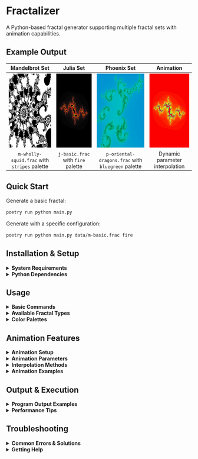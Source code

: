 # Fractalizer

A Python-based fractal generator supporting multiple fractal sets with animation capabilities.

## Example Output

<div align="center">

| Mandelbrot Set | Julia Set | Phoenix Set | Animation |
|:---:|:---:|:---:|:---:|
| <img src="exampleoutput/m-wholly-squid.png" width="200" height="200" alt="Mandelbrot"> | <img src="exampleoutput/j-basic.png" width="200" height="200" alt="Julia"> | <img src="exampleoutput/p-oriental-dragons.png" width="200" height="200" alt="Phoenix"> | <img src="exampleoutput/sickanimation.gif" width="200" height="200" alt="Animation"> |
| `m-wholly-squid.frac` with `stripes` palette | `j-basic.frac` with `fire` palette | `p-oriental-dragons.frac` with `bluegreen` palette | Dynamic parameter interpolation |

</div>

## Quick Start

Generate a basic fractal:
```bash
poetry run python main.py
```

Generate with a specific configuration:
```bash
poetry run python main.py data/m-basic.frac fire
```

## Installation & Setup

<details>
<summary><strong>System Requirements</strong></summary>

- Python 3.8.1 or higher
- tkinter GUI support (usually included with Python)

**Installing tkinter on Linux (if needed):**
```bash
# Ubuntu/Debian
sudo apt-get install python3-tk

# Fedora/RHEL/CentOS
sudo dnf install tkinter

# Arch Linux
sudo pacman -S tk
```
</details>

<details>
<summary><strong>Python Dependencies</strong></summary>

**Recommended: Using Poetry**
```bash
# Install basic dependencies
poetry install

# Install with animation support
poetry install --with animation
```

**Alternative: Manual Installation**
```bash
# Basic requirements
pip install colour pygame

# Animation requirements (optional)
pip install opencv-python numpy pillow imageio
```
</details>

## Usage

<details>
<summary><strong>Basic Commands</strong></summary>

**Default fractal (Phoenix):**
```bash
poetry run python main.py
```

**Specify configuration file:**
```bash
poetry run python main.py data/m-basic.frac
```

**With color palette:**
```bash
poetry run python main.py data/m-basic.frac fire
```

**Headless mode (no GUI):**
```bash
poetry run python main.py data/m-basic.frac --no-gui
```
</details>

<details>
<summary><strong>Available Fractal Types</strong></summary>

Configuration files are located in the `/data` folder:

- **m-*** - Mandelbrot fractals
- **j-*** - Julia fractals  
- **p-*** - Phoenix fractals
- **bs-*** - Burning Ship fractals
- **bsj-*** - Burning Ship Julia fractals

**Examples:**
- `data/m-basic.frac` - Basic Mandelbrot set
- `data/j-basic.frac` - Basic Julia set
- `data/p-monkey-knife-fight.frac` - Phoenix fractal
- `data/bs-basic.frac` - Burning Ship fractal
</details>

<details>
<summary><strong>Color Palettes</strong></summary>

Available palettes to use as the second argument:

- **default** - Standard rainbow colors
- **rainbow** - Full rainbow spectrum
- **fire** - Flame colors
- **bluegreen** - Blue and green spectrum
- **stripes** - Black and white
- **christmas** - Red and green colors

**Example:**
```bash
poetry run python main.py data/m-basic.frac christmas
```
</details>

## Animation Features

<details>
<summary><strong>Animation Setup</strong></summary>

Animation requires additional dependencies:
```bash
poetry install --with animation
```

**Note:** FFmpeg is recommended for best video quality but the system will fall back to Python libraries if unavailable.

**Automatic Duration Adjustment:** All animations are automatically ensured to be at least 5 seconds long. If your frame count and FPS would result in a shorter animation, the FPS will be automatically reduced to achieve the minimum duration.
</details>

<details>
<summary><strong>Animation Parameters</strong></summary>

Animate these fractal parameters:

- **centerx** / **centery** - Pan across the fractal plane
- **axislength** - Zoom in or out
- **creal** / **cimag** - Julia set constants (Julia fractals)
- **preal** / **pimag** - Phoenix fractal constants (Phoenix fractals)

**Basic syntax:**
```bash
poetry run python main.py [config] [palette] --animate \
    --parameter [param] --start [value] --end [value] --frames [count]
```
</details>

<details>
<summary><strong>Interpolation Methods</strong></summary>

Control how parameter values change over time:

- **linear** - Constant rate of change (default)
- **ease-in-out** - Smooth acceleration and deceleration
- **sine-wave** - Oscillating motion
- **back-and-forth** - Go from start to end and back

**Example:**
```bash
poetry run python main.py data/m-basic.frac fire --animate \
    --parameter axislength --start 4.0 --end 0.1 --frames 60 \
    --interpolation ease-in-out
```
</details>

<details>
<summary><strong>Animation Examples</strong></summary>

**Basic zoom animation:**
```bash
poetry run python main.py data/m-basic.frac fire --animate \
    --parameter axislength --start 4.0 --end 0.1 --frames 60
```

**Smooth panning animation:**
```bash
poetry run python main.py data/j-basic.frac rainbow --animate \
    --parameter centerx --start -2.0 --end 2.0 --frames 120 \
    --interpolation ease-in-out --fps 30
```

**Julia constant morphing:**
```bash
poetry run python main.py data/j-basic.frac christmas --animate \
    --parameter creal --start -1.0 --end 1.0 --frames 90 \
    --interpolation sine-wave --quality high
```

**High quality oscillating zoom:**
```bash
poetry run python main.py data/m-basic.frac fire --animate \
    --parameter axislength --start 2.0 --end 0.01 \
    --interpolation back-and-forth --quality lossless --fps 60
```
</details>

## Output & Execution

<details>
<summary><strong>Program Output Examples</strong></summary>

**GUI Mode:**
```
Rendering phoenix fractal
[100% =================================]
Done in 2.430 seconds!
Close the image window to exit the program
```

**Headless Mode:**
```
Rendering mandelbrot fractal
[100% =================================]
Done in 1.911 seconds!
Image saved to ./output/mandelbrot.png
```

**Animation Mode:**
```
Starting animation generation: AnimationConfig(frames=60, parameter='axislength', range=4.0→0.1, output='zoom')
Generated 60 interpolated values
Generating frame 60/60 (axislength=0.100000)
Generated 60 frame images
Video successfully created: ./output/zoom.mp4
Cleanup complete: 60 files removed
Animation complete: ./output/zoom.mp4
```
</details>

<details>
<summary><strong>Performance Tips</strong></summary>

- Use `--no-gui` for faster generation when preview isn't needed
- Use lower frame counts for testing animations
- Use 'low' quality setting for preview animations  
- Higher iteration counts create more detail but take longer to render
- Test with small parameter ranges before creating long animations
- All animations are automatically at least 5 seconds long for better visibility
</details>

## Troubleshooting

<details>
<summary><strong>Common Errors & Solutions</strong></summary>

| Error | Message | Solution |
|-------|---------|----------|
| **File Not Found** | `FileNotFoundError: [Errno 2] No such file or directory` | Verify file paths are correct |
| **Incorrect Fractal Type** | `Warning! incompatible fractal type detected` | Use correct fractal configuration file |
| **Invalid Palette** | `ValueError: Unknown palette name` | Use valid palette names listed above |
| **Animation Dependencies** | `ImportError: Animation dependencies not installed` | Run `poetry install --with animation` |
| **Video Creation Failed** | `All video creation methods failed` | Install ffmpeg or ensure Python video libraries are available |
| **Invalid Parameter** | `ValueError: Invalid parameter` | Use valid parameters: centerx, centery, axislength, creal, cimag, preal, pimag |
| **Missing Configuration** | `File not found in data directory` | Ensure fractal configuration file exists in `/data` folder |
</details>

<details>
<summary><strong>Getting Help</strong></summary>

**View available options:**
```bash
poetry run python main.py --help
```

**List available fractal configurations:**
```bash
ls data/*.frac
```

**Test basic functionality:**
```bash
poetry run python main.py data/m-basic.frac --no-gui
```
</details>
